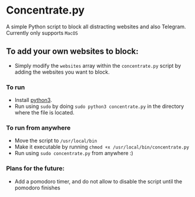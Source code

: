 # Concentrate.py
A simple Python script to block all distracting websites and also Telegram. Currently only supports `MacOS`

## To add your own websites to block: 
- Simply modify the `websites` array within the `concentrate.py` script by adding the websites you want to block. 

### To run
- Install [python3]([https://markdownlivepreview.com/](https://www.python.org/downloads/macos/)).
- Run using `sudo` by doing `sudo python3 concentrate.py` in the directory where the file is located.

### To run from anywhere
- Move the script to `/usr/local/bin`
- Make it executable by running `chmod +x /usr/local/bin/concentrate.py`
- Run using `sudo concentrate.py` from anywhere :) 


### Plans for the future: 
- Add a pomodoro timer, and do not allow to disable the script until the pomodoro finishes
  

